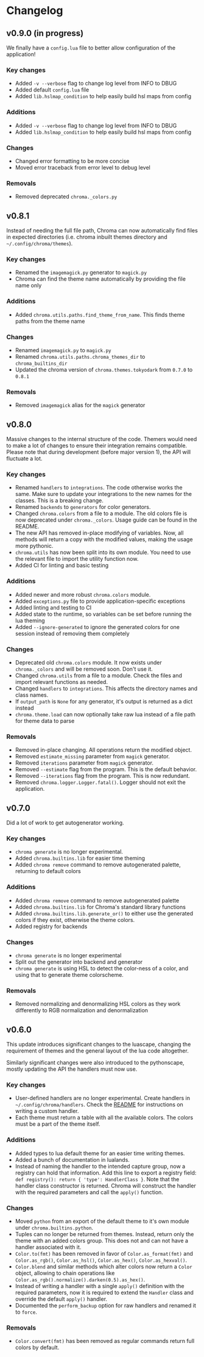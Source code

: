 # Changelog

## v0.9.0 (in progress)

We finally have a `config.lua` file to better allow configuration of the application!

### Key changes

- Added `-v --verbose` flag to change log level from INFO to DBUG
- Added default `config.lua` file
- Added `lib.hslmap_condition` to help easily build hsl maps from config

### Additions

- Added `-v --verbose` flag to change log level from INFO to DBUG
- Added `lib.hslmap_condition` to help easily build hsl maps from config

### Changes

- Changed error formatting to be more concise
- Moved error traceback from error level to debug level

### Removals

- Removed deprecated `chroma._colors.py`

## v0.8.1

Instead of needing the full file path, Chroma can now automatically find files in expected directories (i.e. chroma inbuilt themes directory and `~/.config/chroma/themes`).

### Key changes

- Renamed the `imagemagick.py` generator to `magick.py`
- Chroma can find the theme name automatically by providing the file name only

### Additions

- Added `chroma.utils.paths.find_theme_from_name`. This finds theme paths from the theme name

### Changes

- Renamed `imagemagick.py` to `magick.py`
- Renamed `chroma.utils.paths.chroma_themes_dir` to `chroma_builtins_dir`
- Updated the chroma version of `chroma.themes.tokyodark` from `0.7.0` to `0.8.1`

### Removals

- Removed `imagemagick` alias for the `magick` generator

## v0.8.0

Massive changes to the internal structure of the code. Themers would need to make a lot of changes to ensure their integration remains compatible. Please note that during development (before major version 1), the API will fluctuate a lot.

### Key changes

- Renamed `handlers` to `integrations`. The code otherwise works the same. Make sure to update your integrations to the new names for the classes. This is a breaking change.
- Renamed `backends` to `generators` for color generators.
- Changed `chroma.colors` from a file to a module. The old colors file is now deprecated under `chroma._colors`. Usage guide can be found in the README.
- The new API has removed in-place modifying of variables. Now, all methods will return a copy with the modified values, making the usage more pythonic.
- `chroma.utils` has now been split into its own module. You need to use the relevant file to import the utility function now.
- Added CI for linting and basic testing

### Additions

- Added newer and more robust `chroma.colors` module.
- Added `exceptions.py` file to provide application-specific exceptions
- Added linting and testing to CI
- Added state to the runtime, so variables can be set before running the lua theming
- Added `--ignore-generated` to ignore the generated colors for one session instead of removing them completely

### Changes

- Deprecated old `chroma.colors` module. It now exists under `chroma._colors` and will be removed soon. Don't use it.
- Changed `chroma.utils` from a file to a module. Check the files and import relevant functions as needed.
- Changed `handlers` to `integrations`. This affects the directory names and class names.
- If `output_path` is `None` for any generator, it's output is returned as a dict instead
- `chroma.theme.load` can now optionally take raw lua instead of a file path for theme data to parse

### Removals

- Removed in-place changing. All operations return the modified object.
- Removed `estimate_missing` parameter from `magick` generator.
- Removed `iterations` parameter from `magick` generator.
- Removed `--estimate` flag from the program. This is the default behavior.
- Removed `--iterations` flag from the program. This is now redundant.
- Removed `chroma.logger.Logger.fatal()`. Logger should not exit the application.

## v0.7.0

Did a lot of work to get autogenerator working.

### Key changes

- `chroma generate` is no longer experimental.
- Added `chroma.builtins.lib` for easier time theming
- Added `chroma remove` command to remove autogenerated palette, returning to default colors

### Additions

- Added `chroma remove` command to remove autogenerated palette
- Added `chroma.builtins.lib` for Chroma's standard library functions
- Added `chroma.builtins.lib.generate_or()` to either use the generated colors if they exist, otherwise the theme colors.
- Added registry for backends

### Changes

- `chroma generate` is no longer experimental
- Split out the generator into backend and generator
- `chroma generate` is using HSL to detect the color-ness of a color, and using that to generate theme colorscheme.

### Removals

- Removed normalizing and denormalizing HSL colors as they work differently to RGB normalization and denormalization

## v0.6.0

This update introduces significant changes to the luascape, changing the requirement of themes and the general layout of the lua code altogether.

Similarly significant changes were also introduced to the pythonscape, mostly updating the API the handlers must now use.

### Key changes

- User-defined handlers are no longer experimental. Create handlers in `~/.config/chroma/handlers`. Check the [README](https://github.com/aryanjassal/chroma?tab=readme-ov-file#custom-handlers) for instructions on writing a custom handler.
- Each theme must return a table with all the available colors. The colors must be a part of the theme itself.

### Additions

- Added types to lua default theme for an easier time writing themes.
- Added a bunch of documentation in lualands.
- Instead of naming the handler to the intended capture group, now a registry can hold that information. Add this line to export a registry field: `def registry(): return { 'type': HandlerClass }`. Note that the handler class constructor is returned. Chroma will construct the handler with the required parameters and call the `apply()` function.

### Changes

- Moved `python` from an export of the default theme to it's own module under `chroma.builtins.python`.
- Tuples can no longer be returned from themes. Instead, return only the theme with an added colors group. This does not and can not have a handler associated with it.
- `Color.to(fmt)` has been removed in favor of `Color.as_format(fmt)` and `Color.as_rgb()`, `Color.as_hsl()`, `Color.as_hex()`, `Color.as_hexval()`.
- `Color.blend` and similar methods which alter colors now return a `Color` object, allowing to chain operations like `Color.as_rgb().normalize().darken(0.5).as_hex()`.
- Instead of writing a handler with a single `apply()` definition with the required parameters, now it is required to extend the `Handler` class and override the default `apply()` handler.
- Documented the `perform_backup` option for raw handlers and renamed it to `force`.

### Removals

- `Color.convert(fmt)` has been removed as regular commands return full colors by default.
